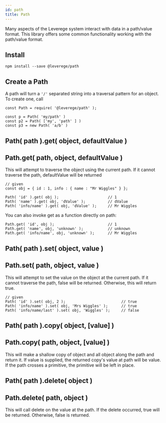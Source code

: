```yaml
---
id: path
title: Path
---
```


Many aspects of the Leverege system interact with data in a path/value format. This library offers some common functionality working with the path/value format.

## Install

```
npm install --save @leverege/path
```

## Create a Path

A path will turn a `'/'` separated string into a traversal pattern for an object. To create one, call

```
const Path = require( '@leverege/path' );

const p = Path( 'my/path' )
const p2 = Path( ['my', 'path' ] )
const p3 = new Path( 'a/b' )
```

## Path( path ).get( object, defaultValue )
## Path.get( path, object, defaultValue )

This will attempt to traverse the object using the current path. If it cannot traverse the path, defaultValue will be returned

```
// given
const obj = { id : 1, info : { name : "Mr Wiggles" } };

Path( 'id' ).get( obj );                      // 1
Path( 'name' ).get( obj, 'dValue' );          // dValue
Path( 'info/name' ).get( obj, 'dValue' );     // Mr Wiggles
```

You can also invoke get as a function directly on path:
```
Path.get( 'id', obj );                        // 1
Path.get( 'name', obj, 'unknown' );           // unknown
Path.get( 'info/name', obj, 'unknown' );      // Mr Wiggles
```


## Path( path ).set( object, value )
## Path.set( path, object, value )

This will attempt to set the value on the object at the current path. If it cannot traverse the path, false will be returned. Otherwise, this will return true.

```
// given
Path( 'id' ).set( obj, 2 );                         // true
Path( 'info/name' ).set( obj, 'Mrs Wiggles' );      // true
Path( 'info/name/last' ).set( obj, 'Wiggles' );     // false
```


## Path( path ).copy( object, [value] )
## Path.copy( path, object, [value] )

This will make a shallow copy of object and all object along the path and return it. If value is supplied, the returned copy's value at path will be value. If the path crosses a primitive, the primitive will be left in place.


## Path( path ).delete( object )
## Path.delete( path, object )

This will call delete on the value at the path. If the delete occurred, true will be returned. Otherwise, false is returned.


